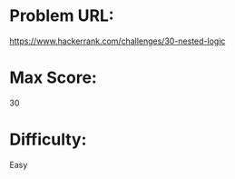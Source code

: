 # Problem URL:
https://www.hackerrank.com/challenges/30-nested-logic

# Max Score:
30

# Difficulty:
Easy
